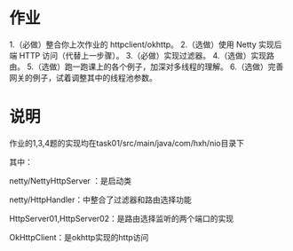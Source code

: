 #  作业

1.（必做）整合你上次作业的 httpclient/okhttp。
2.（选做）使用 Netty 实现后端 HTTP 访问（代替上一步骤）。
3.（必做）实现过滤器。
4.（选做）实现路由。
5.（选做）跑一跑课上的各个例子，加深对多线程的理解。
6.（选做）完善网关的例子，试着调整其中的线程池参数。



#  说明

作业的1,3,4题的实现均在task01/src/main/java/com/hxh/nio目录下

其中：

netty/NettyHttpServer ：是启动类

netty/HttpHandler：中整合了过滤器和路由选择功能

HttpServer01,HttpServer02：是路由选择监听的两个端口的实现

OkHttpClient：是okhttp实现的http访问

